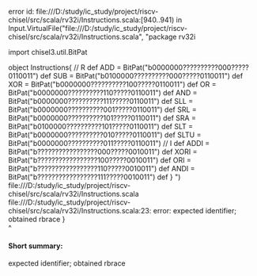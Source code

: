 error id: file:///D:/study/ic_study/project/riscv-chisel/src/scala/rv32i/Instructions.scala:[940..941) in Input.VirtualFile("file:///D:/study/ic_study/project/riscv-chisel/src/scala/rv32i/Instructions.scala", "package rv32i

import chisel3.util.BitPat

object Instructions{
    // R
    def ADD  = BitPat("b0000000??????????000?????0110011") 
    def SUB  = BitPat("b0100000??????????000?????0110011")
    def XOR  = BitPat("b0000000??????????100?????0110011")
    def OR   = BitPat("b0000000??????????110?????0110011")
    def AND  = BitPat("b0000000??????????111?????0110011")
    def SLL  = BitPat("b0000000??????????001?????0110011")
    def SRL  = BitPat("b0000000??????????101?????0110011")
    def SRA  = BitPat("b0100000??????????101?????0110011")
    def SLT  = BitPat("b0000000??????????010?????0110011")
    def SLTU = BitPat("b0000000??????????011?????0110011")
    // I
    def ADDI = BitPat("b?????????????????000?????0010011")
    def XORI = BitPat("b?????????????????100?????0010011")
    def ORI  = BitPat("b?????????????????110?????0010011")
    def ANDI = BitPat("b?????????????????111?????0010011")
    def 
}   ")
file:///D:/study/ic_study/project/riscv-chisel/src/scala/rv32i/Instructions.scala
file:///D:/study/ic_study/project/riscv-chisel/src/scala/rv32i/Instructions.scala:23: error: expected identifier; obtained rbrace
}   
^
#### Short summary: 

expected identifier; obtained rbrace
